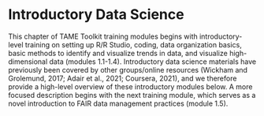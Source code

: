 #  Introductory Data Science

This chapter of TAME Toolkit training modules begins with introductory-level training on setting up R/R Studio, coding, data organization basics, basic methods to identify and visualize trends in data, and visualize high-dimensional data (modules 1.1-1.4). 
Introductory data science materials have previously been covered by other groups/online resources (Wickham and Grolemund, 2017; Adair et al., 2021; Coursera, 2021), and we therefore provide a high-level overview of these introductory modules below. 
A more focused description begins with the next training module, which serves as a novel introduction to FAIR data management practices (module 1.5). 


